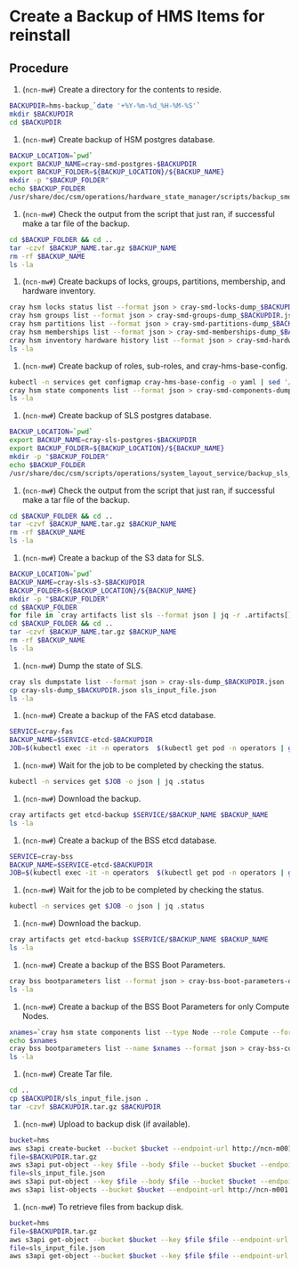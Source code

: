 # Create a Backup of HMS Items for reinstall

## Procedure

1. (`ncn-mw#`) Create a directory for the contents to reside.

  ```bash
  BACKUPDIR=hms-backup_`date '+%Y-%m-%d_%H-%M-%S'`
  mkdir $BACKUPDIR
  cd $BACKUPDIR
  ```

1. (`ncn-mw#`) Create backup of HSM postgres database.

  ```bash
  BACKUP_LOCATION=`pwd`
  export BACKUP_NAME=cray-smd-postgres-$BACKUPDIR
  export BACKUP_FOLDER=${BACKUP_LOCATION}/${BACKUP_NAME}
  mkdir -p "$BACKUP_FOLDER"
  echo $BACKUP_FOLDER
  /usr/share/doc/csm/operations/hardware_state_manager/scripts/backup_smd_postgres.sh
  ```

1. (`ncn-mw#`) Check the output from the script that just ran, if successful make a tar file of the backup.

  ```bash
  cd $BACKUP_FOLDER && cd ..
  tar -czvf $BACKUP_NAME.tar.gz $BACKUP_NAME
  rm -rf $BACKUP_NAME
  ls -la
  ```

1. (`ncn-mw#`) Create backups of locks, groups, partitions, membership, and hardware inventory.

  ```bash
  cray hsm locks status list --format json > cray-smd-locks-dump_$BACKUPDIR.json
  cray hsm groups list --format json > cray-smd-groups-dump_$BACKUPDIR.json
  cray hsm partitions list --format json > cray-smd-partitions-dump_$BACKUPDIR.json
  cray hsm memberships list --format json > cray-smd-memberships-dump_$BACKUPDIR.json
  cray hsm inventory hardware history list --format json > cray-smd-hardware-history-dump_$BACKUPDIR.json
  ls -la
  ```

1. (`ncn-mw#`) Create backup of roles, sub-roles, and cray-hms-base-config.

  ```bash
  kubectl -n services get configmap cray-hms-base-config -o yaml | sed '/resourceVersion:/d' | sed '/uid:/d' > cray-hms-base-config_$BACKUPDIR.yaml
  cray hsm state components list --format json > cray-smd-components-dump_$BACKUPDIR.json
  ls -la
  ```

1. (`ncn-mw#`) Create backup of SLS postgres database.

  ```bash
  BACKUP_LOCATION=`pwd`
  export BACKUP_NAME=cray-sls-postgres-$BACKUPDIR
  export BACKUP_FOLDER=${BACKUP_LOCATION}/${BACKUP_NAME}
  mkdir -p "$BACKUP_FOLDER"
  echo $BACKUP_FOLDER
  /usr/share/doc/csm/scripts/operations/system_layout_service/backup_sls_postgres.sh
  ```

1. (`ncn-mw#`) Check the output from the script that just ran, if successful make a tar file of the backup.

  ```bash
  cd $BACKUP_FOLDER && cd ..
  tar -czvf $BACKUP_NAME.tar.gz $BACKUP_NAME
  rm -rf $BACKUP_NAME
  ls -la
  ```

1. (`ncn-mw#`) Create a backup of the S3 data for SLS.

  ```bash
  BACKUP_LOCATION=`pwd`
  BACKUP_NAME=cray-sls-s3-$BACKUPDIR
  BACKUP_FOLDER=${BACKUP_LOCATION}/${BACKUP_NAME}
  mkdir -p "$BACKUP_FOLDER"
  cd $BACKUP_FOLDER
  for file in `cray artifacts list sls --format json | jq -r .artifacts[].Key`; do echo $file; cray artifacts get sls $file $file; done
  cd $BACKUP_FOLDER && cd ..
  tar -czvf $BACKUP_NAME.tar.gz $BACKUP_NAME
  rm -rf $BACKUP_NAME
  ls -la
  ```

1. (`ncn-mw#`) Dump the state of SLS.

  ```bash
  cray sls dumpstate list --format json > cray-sls-dump_$BACKUPDIR.json
  cp cray-sls-dump_$BACKUPDIR.json sls_input_file.json
  ls -la
  ```

1. (`ncn-mw#`) Create a backup of the FAS etcd database.

  ```bash
  SERVICE=cray-fas
  BACKUP_NAME=$SERVICE-etcd-$BACKUPDIR
  JOB=$(kubectl exec -it -n operators  $(kubectl get pod -n operators | grep etcd-backup-restore | head -1 | awk '{print $1}') -c util -- create_backup $SERVICE $BACKUP_NAME | cut -d " " -f 1); echo $JOB
  ```

1. (`ncn-mw#`) Wait for the job to be completed by checking the status.

  ```bash
  kubectl -n services get $JOB -o json | jq .status
  ```

1. (`ncn-mw#`) Download the backup.

  ```bash
  cray artifacts get etcd-backup $SERVICE/$BACKUP_NAME $BACKUP_NAME
  ls -la
  ```

1. (`ncn-mw#`) Create a backup of the BSS etcd database.

  ```bash
  SERVICE=cray-bss
  BACKUP_NAME=$SERVICE-etcd-$BACKUPDIR
  JOB=$(kubectl exec -it -n operators  $(kubectl get pod -n operators | grep etcd-backup-restore | head -1 | awk '{print $1}') -c util -- create_backup $SERVICE $BACKUP_NAME | cut -d " " -f 1); echo $JOB
  ```

1. (`ncn-mw#`) Wait for the job to be completed by checking the status.

  ```bash
  kubectl -n services get $JOB -o json | jq .status
  ```

1. (`ncn-mw#`) Download the backup.

  ```bash
  cray artifacts get etcd-backup $SERVICE/$BACKUP_NAME $BACKUP_NAME
  ls -la
  ```

1. (`ncn-mw#`) Create a backup of the BSS Boot Parameters.

  ```bash
  cray bss bootparameters list --format json > cray-bss-boot-parameters-dump_$BACKUPDIR.json
  ls -la
  ```

1. (`ncn-mw#`) Create a backup of the BSS Boot Parameters for only Compute Nodes.

  ```bash
  xnames=`cray hsm state components list --type Node --role Compute --format json | jq -r '.[] | map(.ID) | join(",")'`
  echo $xnames
  cray bss bootparameters list --name $xnames --format json > cray-bss-compute-boot-parameters-dump_$BACKUPDIR.json
  ls -la
  ```

1. (`ncn-mw#`) Create Tar file.

  ```bash
  cd ..
  cp $BACKUPDIR/sls_input_file.json .
  tar -czvf $BACKUPDIR.tar.gz $BACKUPDIR
  ```

1. (`ncn-mw#`) Upload to backup disk (if available).

  ```bash
  bucket=hms
  aws s3api create-bucket --bucket $bucket --endpoint-url http://ncn-m001.nmn:8000
  file=$BACKUPDIR.tar.gz
  aws s3api put-object --key $file --body $file --bucket $bucket --endpoint-url http://ncn-m001.nmn:8000
  file=sls_input_file.json
  aws s3api put-object --key $file --body $file --bucket $bucket --endpoint-url http://ncn-m001.nmn:8000
  aws s3api list-objects --bucket $bucket --endpoint-url http://ncn-m001.nmn:8000
  ```

1. (`ncn-mw#`) To retrieve files from backup disk.

  ```bash
  bucket=hms
  file=$BACKUPDIR.tar.gz
  aws s3api get-object --bucket $bucket --key $file $file --endpoint-url http://ncn-m001.nmn:8000
  file=sls_input_file.json
  aws s3api get-object --bucket $bucket --key $file $file --endpoint-url http://ncn-m001.nmn:8000
  ```

